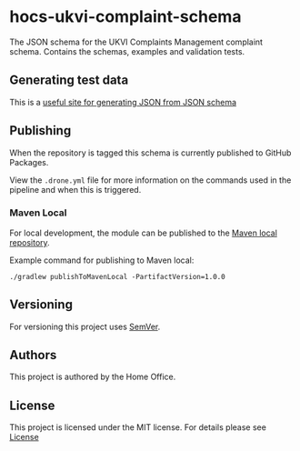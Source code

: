 # hocs-ukvi-complaint-schema
The JSON schema for the UKVI Complaints Management complaint schema.
Contains the schemas, examples and validation tests.

## Generating test data
This is a [useful site for generating JSON from JSON schema](https://json-schema-faker.js.org)

## Publishing

When the repository is tagged this schema is currently published to GitHub Packages.

View the `.drone.yml` file for more information on the commands used in the pipeline and when this is triggered.

### Maven Local
For local development, the module can be published to the 
[Maven local repository](https://docs.gradle.org/current/userguide/publishing_maven.html#publishing_maven:install).

Example command for publishing to Maven local:
```
./gradlew publishToMavenLocal -PartifactVersion=1.0.0
```

## Versioning

For versioning this project uses [SemVer](https://semver.org/).

## Authors

This project is authored by the Home Office.

## License

This project is licensed under the MIT license. For details please see [License](LICENSE) 
